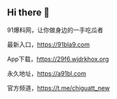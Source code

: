 ## Hi there 👋

91爆料网，让你做身边的一手吃瓜者

最新入口，https://91bla9.com

App下载，https://29f6.wjdrkhox.org

永久地址，https://a91bl.com

官方频道，https://t.me/chiguatt_new
